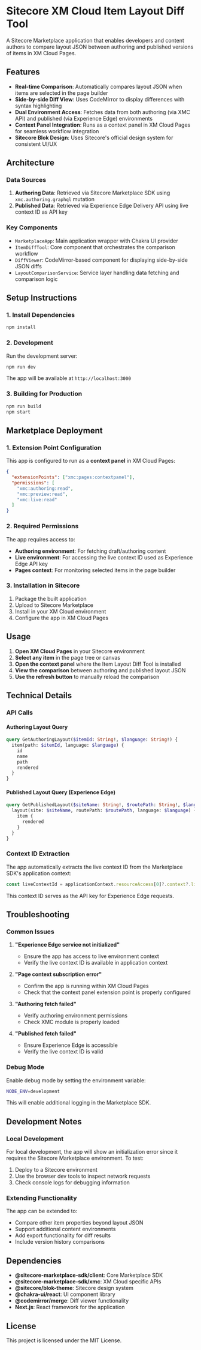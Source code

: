 # Sitecore XM Cloud Item Layout Diff Tool

A Sitecore Marketplace application that enables developers and content authors to compare layout JSON between authoring and published versions of items in XM Cloud Pages.

## Features

- **Real-time Comparison**: Automatically compares layout JSON when items are selected in the page builder
- **Side-by-side Diff View**: Uses CodeMirror to display differences with syntax highlighting
- **Dual Environment Access**: Fetches data from both authoring (via XMC API) and published (via Experience Edge) environments
- **Context Panel Integration**: Runs as a context panel in XM Cloud Pages for seamless workflow integration
- **Sitecore Blok Design**: Uses Sitecore's official design system for consistent UI/UX

## Architecture

### Data Sources
1. **Authoring Data**: Retrieved via Sitecore Marketplace SDK using `xmc.authoring.graphql` mutation
2. **Published Data**: Retrieved via Experience Edge Delivery API using live context ID as API key

### Key Components
- `MarketplaceApp`: Main application wrapper with Chakra UI provider
- `ItemDiffTool`: Core component that orchestrates the comparison workflow
- `DiffViewer`: CodeMirror-based component for displaying side-by-side JSON diffs
- `LayoutComparisonService`: Service layer handling data fetching and comparison logic

## Setup Instructions

### 1. Install Dependencies

```bash
npm install
```

### 2. Development

Run the development server:

```bash
npm run dev
```

The app will be available at `http://localhost:3000`

### 3. Building for Production

```bash
npm run build
npm start
```

## Marketplace Deployment

### 1. Extension Point Configuration

This app is configured to run as a **context panel** in XM Cloud Pages:

```json
{
  "extensionPoints": ["xmc:pages:contextpanel"],
  "permissions": [
    "xmc:authoring:read",
    "xmc:preview:read", 
    "xmc:live:read"
  ]
}
```

### 2. Required Permissions

The app requires access to:
- **Authoring environment**: For fetching draft/authoring content
- **Live environment**: For accessing the live context ID used as Experience Edge API key
- **Pages context**: For monitoring selected items in the page builder

### 3. Installation in Sitecore

1. Package the built application
2. Upload to Sitecore Marketplace
3. Install in your XM Cloud environment
4. Configure the app in XM Cloud Pages

## Usage

1. **Open XM Cloud Pages** in your Sitecore environment
2. **Select any item** in the page tree or canvas
3. **Open the context panel** where the Item Layout Diff Tool is installed
4. **View the comparison** between authoring and published layout JSON
5. **Use the refresh button** to manually reload the comparison

## Technical Details

### API Calls

#### Authoring Layout Query
```graphql
query GetAuthoringLayout($itemId: String!, $language: String!) {
  item(path: $itemId, language: $language) {
    id
    name
    path
    rendered
  }
}
```

#### Published Layout Query (Experience Edge)
```graphql
query GetPublishedLayout($siteName: String!, $routePath: String!, $language: String!) {
  layout(site: $siteName, routePath: $routePath, language: $language) {
    item {
      rendered
    }
  }
}
```

### Context ID Extraction

The app automatically extracts the live context ID from the Marketplace SDK's application context:

```typescript
const liveContextId = applicationContext.resourceAccess[0]?.context?.live;
```

This context ID serves as the API key for Experience Edge requests.

## Troubleshooting

### Common Issues

1. **"Experience Edge service not initialized"**
   - Ensure the app has access to live environment context
   - Verify the live context ID is available in application context

2. **"Page context subscription error"**
   - Confirm the app is running within XM Cloud Pages
   - Check that the context panel extension point is properly configured

3. **"Authoring fetch failed"**
   - Verify authoring environment permissions
   - Check XMC module is properly loaded

4. **"Published fetch failed"**
   - Ensure Experience Edge is accessible
   - Verify the live context ID is valid

### Debug Mode

Enable debug mode by setting the environment variable:
```bash
NODE_ENV=development
```

This will enable additional logging in the Marketplace SDK.

## Development Notes

### Local Development

For local development, the app will show an initialization error since it requires the Sitecore Marketplace environment. To test:

1. Deploy to a Sitecore environment
2. Use the browser dev tools to inspect network requests
3. Check console logs for debugging information

### Extending Functionality

The app can be extended to:
- Compare other item properties beyond layout JSON
- Support additional content environments
- Add export functionality for diff results
- Include version history comparisons

## Dependencies

- **@sitecore-marketplace-sdk/client**: Core Marketplace SDK
- **@sitecore-marketplace-sdk/xmc**: XM Cloud specific APIs
- **@sitecore/blok-theme**: Sitecore design system
- **@chakra-ui/react**: UI component library
- **@codemirror/merge**: Diff viewer functionality
- **Next.js**: React framework for the application

## License

This project is licensed under the MIT License.